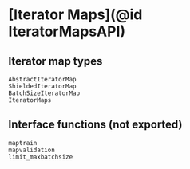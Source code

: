 # [Iterator Maps](@id IteratorMapsAPI)

## Iterator map types
```@docs
AbstractIteratorMap
ShieldedIteratorMap
BatchSizeIteratorMap
IteratorMaps
```

## Interface functions (not exported)
```@docs
maptrain
mapvalidation
limit_maxbatchsize
```